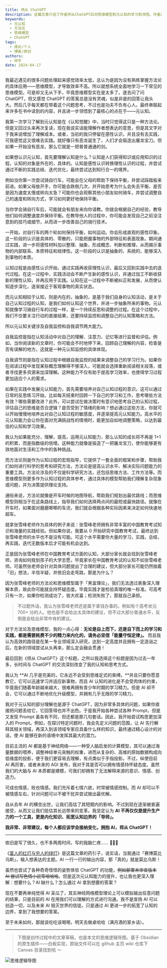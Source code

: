 ```yaml
---
title: 师从 ChatGPT
description: 这篇文章介绍了作者师从ChatGPT后对思维模型和元认知的学习和领悟。作者通过思考和阅读书籍等学习途径，理解到元认知对认知过程的重要性。文章详细解释了认知的过程和元认知的定义，并强调了自我监控和自我调节在元认知中的重要性。同时，作者提到了方法论对认知过程的指导作用，以及思维模型在复杂问题理解和决策中的应用。最后，作者分享了对AI技术（如ChatGPT）的认知和思考方式的改变，以及对元认知的进一步理解。
keywords:
  - 元认知
  - 方法论
  - 思维模型
  - ChatGPT
tags:
  - 成长/个人
  - 博客/原创
authors:
  - 仲平
date: 2024-04-17
---
```


我最近遇见的很多问题处理起来感觉效率太低，总认为是因为没有熟练掌握方法论的具体应用——思维模型，才导致效率不高。所以就想系统全面地学习一下常见的思维模型。可是却又无从下手，毕竟思维模型实在是太多了。遂去问了问 ChatGPT，但又感觉 ChatGPT 的答案总是没有灵魂，似是非是的回答让我头大。然后几乎每天都在带着这个问题思考，不过也是功夫不负有心人。最终串联起来许多在书中读到的内容，并且进一步领悟到了最核心的点在于——元认知。

我第一次学习了解到元认知是在《认知觉醒》中，当时只觉得这只是一种方法论。但是又回过头来再次复读，现在我说实话能理解作者想表达的意思，但是其文字对于我来说增加了理解成本。或者，当初的我只停留在感性认识，并且没有去实践，可我感觉这又很难去实践。就好像只有恶龙诞生了，人们才会锻造出屠龙宝刀。但如果一开始没有恶龙，那么它就是一把普普通通的剑。

如果想认识元认知，首先要理解认知是什么？认知是人们获得知识或应用知识的过程，认知的对象是外在的，具体的。认知是感性认识转换理性认识的过程，并尝试通过不断的实践总结、迭代优化，最终尝试达到知行合一的境界。

例如当你第一次尝试骑自行车，可能会在父母的帮助下保持平衡，并尝试踩踏板来前进。如果父母放开手，你可能会跌倒几次，并开始思考为什么会失去平衡，是否是因为速度太慢或转向太急？可能你也会观察其他小朋友如何骑车，并尝试调整自己的速度和转向方式，学习如何更好地保持平衡。

当你学会骑自行车后，可能就会有朋友来向你请教。你就会根据自己的经验，教导他们如何调整速度并保持平衡。在教导他人的过程中，你可能会发现自己之前没注意到的技巧或细节，从而进一步改善自己的骑行技术。

一开始，对自行车的两个轮如何保持平衡，如何运动。你会形成直观的感性印象。这一阶段的认识是具体的、零散的，只能把握事物的外部特征和表面现象。期间通过实践，进一步将感性材料加以整理、抽象，形成概念、判断和推理，从而揭示事物的内部联系、本质特征和规律性。这一阶段的认识是抽象的、系统的，能够深入到事物的本质。

认知过程是由感性认识开始，通过实践再收获理性认识，最后又回到实践中去的迭代过程。在这一过程中，实践活动会不断产生新的感性认识，并通过加工不断收获新的理性认知，并再应用于实践。认知在这一过程中不断被纠正和发展，从而使认知逐步深化，逐渐接近于客观事物的真实状态。

而元认知相较于认知，则是内在的，抽象的，是基于我们自身的认知活动，是关于自己认知过程的认知，是我们如何认知这个世界，并进一步抽象所来的事物。元认知就像学习骑自行车的过程一样，是一个持续反思和调整的过程。在这个过程中，我们不仅要关注行动的直接结果，还要持续监控和调整自己的认知策略和方法。

所以元认知关键涉及自我监控和自我调节两大能力。

自我监控是指在认知活动中对自己的理解、注意力、记忆等进行监督和评估。例如，当你阅读新的文章时，你可能会不时地停下来，回顾自己理解的内容，检查是否有误解的地方。这就是一种元认知监控的具体体现。

自我调节则是指在认知过程中根据自我监控的结果来调整自己的学习行为。如果你在阅读过程中发现某些概念理解得不够深入，可能就会选择重新阅读相关段落，或者寻找更多资源来加深理解。这种能力不仅有助于提高学习效率，也使得学习过程更加适应个人的需求。

如果在实践中发展元认知能力，首先需要培养对自己认知过程的意识。这可以通过日常的反思练习开始，比如每天结束时回顾一下自己的学习和工作，思考哪些方法有效？哪些需要改进？此外，可以尝试在做决策时有意识地思考自己的认知过程，评估自己的思维是否合逻辑？是否受到了情绪的影响？想必通过这些方法，你就可以开始慢慢地培养出对自己认知过程的敏感度，并逐渐提高元认知能力。高水平的元认知能力会让你在面对充满挑战性的情境时，能更加自如地调整策略，以达到最佳的认知和学习效果。

我认为如果能充分，理解，提高，运用元认知能力，那么认知的成长将不再是 1+1 的积累，而是指数级的倍增。这种能力就像是锻造了一把屠龙宝刀，使你能够更有效地面对生活和工作中的各种挑战。

而方法论则是作为认知过程的宏观指导，它提供了一套全面的框架和步骤，帮助我们如何进行科学的思考和研究方法，方法论是提高认识水平、解决实际问题能力的重要工具。方法论涉及的不仅是科学研究方法，还包括思维方法、工作方法等。而思维模型则更多作为认知过程的具体参考，通过具体的模型帮助我们理解复杂现象或问题，并为决策提供理论支持。

通俗来说，方法论就像是开车时候的地图导航，帮助我们规划出最优路线；而思维模型则相当于在这条路线上，指导我们如何选择两点间的最短或最快路径。就像在开车时，如果面对磨磨唧唧的车流，我们就会根据各种实际因素来决定如何快速地超车。

就拿张雪峰老师作为具体的例子来说：张雪峰老师拥有非常丰富的中国教育考试知识和海量的实践经验。但如果你说，我要从 0 开始研究中国教育考试，最终达到张雪峰老师的水平也不是没有可能。可这个水平需要你大量的学习，实践，总结，再实践，迭代无数版本后才可能有机会达到。

正是因为张雪峰老师在中国教育考试方面的认知，大部分家长就会找到张雪峰老师，咨询如何规划孩子的大学志愿，毕竟家长在中国教育考试的认知不如张雪峰老师。可虽然张老师会针对具体问题提出了合理的建议，但大部分家长可能仍然揣着「旧」想法，半信半疑，并依旧会走弯路，那是为什么？

因为张雪峰老师的方法论和思维模型属于「黑盒理论」，我们无法透过表象深入理解本质，故此你可能就会持怀疑态度。毕竟实践才是检验真理的唯一标准。可高考只有一次，如果你检测成功了，皆大欢喜；检测失败了，那就自己承担。

> 不过题外话，我认为张雪峰老师还是属于拿钱办事的。例如有个高考状元 700+ 分的人。他也是不会给出太具体的建议，但不过大部分普通水平，反倒是会给出非常中肯的建议。

对于方法论及思维模型，我的一点心得：**无论是自上而下，还是自下而上的学习和实践，都是需要耗费不少的精力来内化的，请务必坚信「能量守恒定律」。** 而且我认为高效的路径是在某一专业领域深入研究，达到一定高度并且拥有一定造诣之后，在新的领域尝试从头再来，那么定会融会贯通！

最后回到《师从 ChatGPT》这个标题，之所以我选择这个标题是因为过去一年多，长时间与 ChatGPT 的交流深刻改变了我的认知和思考方式。

我认为 **AI 几乎是完美的，它永远不会受到思维定式的束缚。**并且只要你愿意教它，它可以迅速学习并适应新事物，而且 AI 认知的进化是不会受肉体的约束，毕竟我们随着年龄越来越大，很难再拥有青少年时期的学习精力。但是 AI 却不会，它可以通过不断地优化升级模型，并拥有几乎无限的学习精力。

我对于元认知的部分理解也是源于 ChatGPT，因为非常多具体的问题，如果你直接把问题丢给它，它回答得也并不出色。于是我开始各种尝试各种 Prompt，但是又发现 Prompt 虽各有不同，但还都是那几句套话。因此，我开始尝试构思更加深入的 Prompt。例如，在探讨特定问题时，我会先定义问题的范围，让 AI 先行解释其相关领域，再深入到该领域专家应具备什么样的知识，最终通过精心设计的对话，使 AI 能够在新的语境中发挥其最大的潜力。

目前主流的 AI 都是基于神经网络——一种受人脑启发的计算模型，其可以通过海量数据的喂养，调整神经单元突触的权重，进而从复杂的、高维的原始数据构成向低维度的投影，便于我们更容易去理解，有点类似于手指投影。不过，纵使目前 AI 再厉害，或者未来的 AGI 发布，我对于其是否可以拥有情感持怀疑态度。虽然我们的大脑与 AI 本质都是建模，可我们却拥有了无法解释来源的意识、情感、创造力。

可成也情感，败也情感。我们充斥着七情六欲，时常被情感控制。而 AI 却可以不被情感左右，针对问题可以不被干扰并尝试做出最优解。

自从去年 AI 的横空出世，让我们高估了其短期内的影响。不过到现在逐渐被普遍接受，从而又让我们低估其长远带来的变革。我坚定认为 **AI 不再仅仅是提升生产力的一个工具，更是内化知识、拓宽认知边界的「导师」。**

**我非常、非常建议，每个人都应该学会接纳变化，拥抱 AI，师从 ChatGPT！**

---

依旧是写了很久，也不多两周时间，写的我脑仁疼…… 🤯🤯🤯

《[富人的红灯与穷人的绿灯](https://blog.7wate.com/archives/fu-ren-de-hong-deng-yu-qiong-ren-de-lu-deng)》是这篇文章的药引子，说实话，当我通过「赛博莫比乌斯」，输入想表达的主题。AI 一行一行的输出内容，那「真的」就是莫比乌斯！

虽然也尝试了各种奇奇怪怪的姿势体验 ChatGPT 的功能，~~例如部署未审查版本 AI 尝试写色情小说等哈哈哈~~。但是这次元认知能力的提升，也让我也更深入理解：想要什么？AI 缺什么？怎么通过 AI 拿到想要的答案？

现在不要再单纯觉得 AI 呆瓜了，其实神经网络模型理论上可以模拟输出任意问题的结果，只是目前的 AI 在用我们可以理解的方式进行沟通。我不是宣扬 AI 可以创造一切，以及未来 AI 毁灭世界的信徒。只是通过 AI 更进一步的拓宽了认知的边界，拿到了我想要的答案。

至于未来如何，那就该吃吃该喝喝，明天去做桌哈哈（满月酒的家乡话）。

---

> 下图是创作过程中的文章草稿，也是本文的思维逻辑导图。基于 Obsidian 的原生插件——白板实现，原始文件可以在 github 主页 wiki 仓库下 Canvas 目录找到哈 ～

![思维逻辑导图](https://static.7wate.com/2024%2F04%2F19%2Fa60de947d4948ee53f0f507a76443ca2-%E5%B8%88%E4%BB%8E%20ChatGPT.png)
